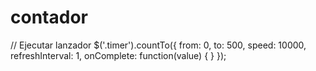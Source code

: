 # contador

// Ejecutar lanzador
$('.timer').countTo({ 
	from: 0, 
	to: 500, 
	speed: 10000, 
	refreshInterval: 1, 
	onComplete: function(value) { 
	} 
});
